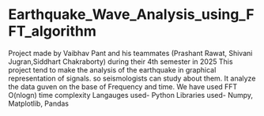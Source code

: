 # Earthquake_Wave_Analysis_using_FFT_algorithm
Project made by Vaibhav Pant and his teammates (Prashant Rawat, Shivani Jugran,Siddhart Chakraborty) during their 4th semester in 2025
This project tend to make the analysis of the earthquake in graphical representation of signals. so seismologists can study about them. It analyze the data guven on the base of Frequency and time.
We have used FFT O(nlogn) time complexity
Langauges used- Python
Libraries used- Numpy, Matplotlib, Pandas
